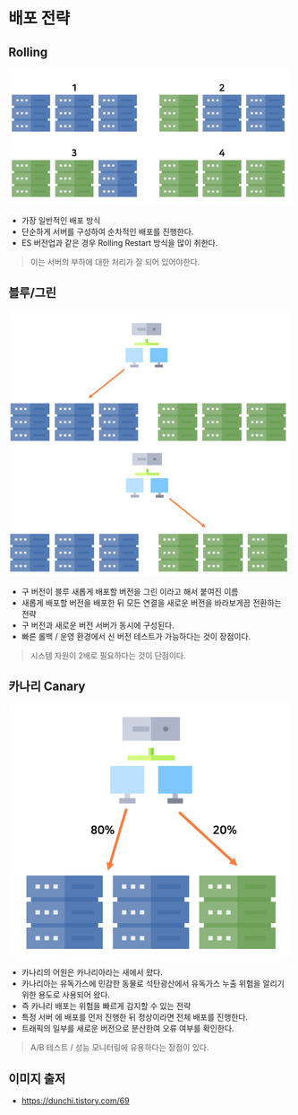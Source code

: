 # 배포 전략

## Rolling

![Rolling](./images/Rolling.png)

- 가장 일반적인 배포 방식
- 단순하게 서버를 구성하여 순차적인 배포를 진행한다.
- ES 버전업과 같은 경우 Rolling Restart 방식을 많이 취한다.

> 이는 서버의 부하에 대한 처리가 잘 되어 있어야한다.

## 블루/그린

![Blue/Green](./images/BlueGreen.png)

- 구 버전이 블루 새롭게 배포할 버전을 그린 이라고 해서 붙여진 이름
- 새롭게 배포할 버전을 배포한 뒤 모든 연결을 새로운 버전을 바라보게끔 전환하는 전략
- 구 버전과 새로운 버전 서버가 동시에 구성된다.
- 빠른 롤백 / 운영 환경에서 신 버전 테스트가 가능하다는 것이 장점이다.

>  시스템 자원이 2배로 필요하다는 것이 단점이다.

## 카나리 Canary

![Canary](./images/Canary.png)

- 카나리의 어원은 카나리아라는 새에서 왔다.
- 카나리아는 유독가스에 민감한 동물로 석탄광산에서 유독가스 누출 위험을 알리기 위한 용도로 사용되어 왔다.
- 즉 카나리 배포는 위험을 빠르게 감지할 수 있는 전략
- 특정 서버 에 배포를 먼저 진행한 뒤 정상이라면 전체 배포를 진행한다.
- 트래픽의 일부를 새로운 버전으로 분산한여 오류 여부를 확인한다.

>  A/B 테스트 / 성능 모니터링에 유용하다는 장점이 있다.

## 이미지 출저
- https://dunchi.tistory.com/69